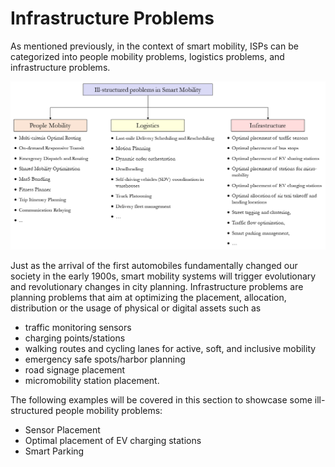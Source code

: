 # Infrastructure Problems

As mentioned previously, in the context of smart mobility, ISPs can be categorized into people mobility problems, logistics problems, and infrastructure problems. 

![](../images/Problems.png)

Just as the arrival of the first automobiles fundamentally changed our society in the early 1900s, smart mobility systems will trigger evolutionary and revolutionary changes in city planning. Infrastructure problems are planning problems that aim at optimizing the placement, allocation, distribution or the usage of physical or digital assets such as 
- traffic monitoring sensors
- charging points/stations
- walking routes and cycling lanes for active, soft, and inclusive mobility
- emergency safe spots/harbor planning
- road signage placement
- micromobility station placement. 

The following examples will be covered in this section to showcase some ill-structured people mobility problems:
- Sensor Placement
- Optimal placement of EV charging stations
- Smart Parking